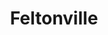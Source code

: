 ---
pid: llp452
title: Feltonville
location_transcription: 
coordinates: "[-75.1656784, 39.9556166]"
zipcode: '19120'
gen_neighborhood: North Philadelphia
neighborhood: Logan,Olney
outside_phl: 
age: '11'
age_range: 6-13
instagram: 
image_file_name: llp_452.jpg
proposal_transcription: 
topic: Neighborhoods
topic_summary: '0'
type: Building
keywords_other: Feltonville, smiley face, flowers
credit: 
image_labels: 
twitter: 
facebook: 
permalink: "/monuments/llp452/"
layout: item-page
---